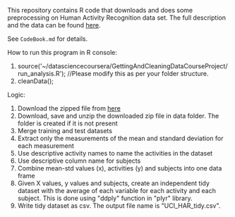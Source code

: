 This repository contains R code that downloads and does some preprocessing on Human
Activity Recognition data set. The full description and the data can be found
[here](http://archive.ics.uci.edu/ml/datasets/Human+Activity+Recognition+Using+Smartphones).

See `CodeBook.md` for details.

How to run this program in R console:
1. source('~/datasciencecoursera/GettingAndCleaningDataCourseProject/run_analysis.R'); //Please modify this as per your folder structure.
2. cleanData();

Logic:
1. Download the zipped file from [here](https://d396qusza40orc.cloudfront.net/getdata%2Fprojectfiles%2FUCI%20HAR%20Dataset.zip)
2. Download, save and unzip the downloaded zip file in data folder. The folder is created if it is not present
3. Merge training and test datasets
4. Extract only the measurements of the mean and standard deviation for each measurement
5. Use descriptive activity names to name the activities in the dataset
6. Use descriptive column name for subjects
7. Combine mean-std values (x), activities (y) and subjects into one data frame
8. Given X values, y values and subjects, create an independent tidy dataset with the average of each variable for each activity and each subject. This is done using "ddply" function in "plyr" library.
9. Write tidy dataset as csv. The output file name is "UCI_HAR_tidy.csv".
